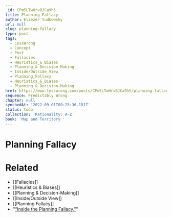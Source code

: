 ```yaml
---
_id: CPm5LTwHrvBJCa9h5
title: Planning Fallacy
author: Eliezer Yudkowsky
url: null
slug: planning-fallacy
type: post
tags:
  - LessWrong
  - Concept
  - Post
  - Fallacies
  - Heuristics_& Biases
  - Planning_& Decision-Making
  - Inside/Outside_View
  - Planning_Fallacy
  - Heuristics_&_Biases
  - Planning_&_Decision-Making
href: https://www.lesswrong.com/posts/CPm5LTwHrvBJCa9h5/planning-fallacy
sequence: Predictably Wrong
chapter: null
synchedAt: '2022-09-01T09:25:36.151Z'
status: todo
collection: 'Rationality: A-Z'
book: 'Map and Territory '
---
```


# Planning Fallacy


# Related

- [[Fallacies]]
- [[Heuristics & Biases]]
- [[Planning & Decision-Making]]
- [[Inside/Outside View]]
- [[Planning Fallacy]]
- "[“Inside the Planning Fallacy.”](#cite.0.Buehler.2002)"